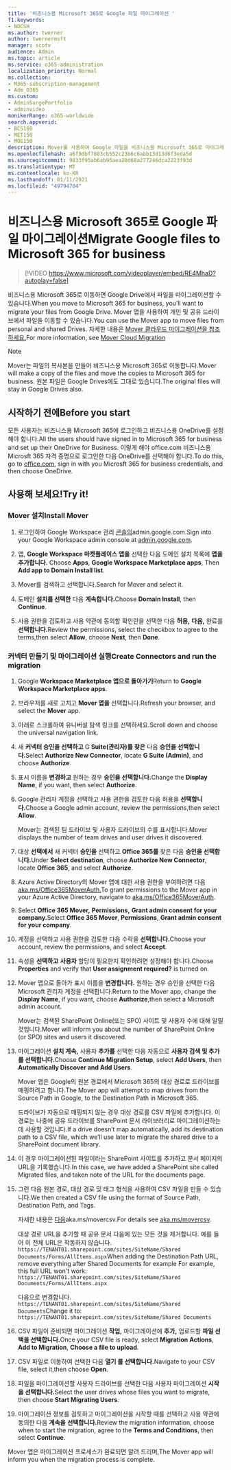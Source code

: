 ```yaml
---
title: '비즈니스용 Microsoft 365로 Google 파일 마이그레이션 '
f1.keywords:
- NOCSH
ms.author: twerner
author: twernermsft
manager: scotv
audience: Admin
ms.topic: article
ms.service: o365-administration
localization_priority: Normal
ms.collection:
- M365-subscription-management
- Adm_O365
ms.custom:
- AdminSurgePortfolio
- adminvideo
monikerRange: o365-worldwide
search.appverid:
- BCS160
- MET150
- MOE150
description: Mover를 사용하여 Google 파일을 비즈니스용 Microsoft 365로 마이그레이션하는 방법을 학습합니다.
ms.openlocfilehash: a6f9dbf7803cb552c23b6c6abb13d13d6f3eda5d
ms.sourcegitcommit: 9833f95ab6ab95aea20d68a277246dca2223f93d
ms.translationtype: MT
ms.contentlocale: ko-KR
ms.lasthandoff: 01/11/2021
ms.locfileid: "49794704"
---
```

# <a name="migrate-google-files-to-microsoft-365-for-business"></a><span data-ttu-id="2237b-103">비즈니스용 Microsoft 365로 Google 파일 마이그레이션</span><span class="sxs-lookup"><span data-stu-id="2237b-103">Migrate Google files to Microsoft 365 for business</span></span> 

> [!VIDEO https://www.microsoft.com/videoplayer/embed/RE4MhaD?autoplay=false]

<span data-ttu-id="2237b-104">비즈니스용 Microsoft 365로 이동하면 Google Drive에서 파일을 마이그레이션할 수 있습니다.</span><span class="sxs-lookup"><span data-stu-id="2237b-104">When you move to Microsoft 365 for business, you’ll want to migrate your files from Google Drive.</span></span> <span data-ttu-id="2237b-105">Mover 앱을 사용하여 개인 및 공유 드라이브에서 파일을 이동할 수 있습니다.</span><span class="sxs-lookup"><span data-stu-id="2237b-105">You can use the Mover app to move files from personal and shared Drives.</span></span> <span data-ttu-id="2237b-106">자세한 내용은 [Mover 클라우드 마이그레이션을 참조하세요.](https://docs.microsoft.com/sharepointmigration/mover-plan-migration)</span><span class="sxs-lookup"><span data-stu-id="2237b-106">For more information, see [Mover Cloud Migration](https://docs.microsoft.com/sharepointmigration/mover-plan-migration)</span></span>

> [!NOTE]
> <span data-ttu-id="2237b-107">Mover는 파일의 복사본을 만들어 비즈니스용 Microsoft 365로 이동합니다.</span><span class="sxs-lookup"><span data-stu-id="2237b-107">Mover will make a copy of the files and move the copies to Microsoft 365 for business.</span></span> <span data-ttu-id="2237b-108">원본 파일은 Google Drives에도 그대로 있습니다.</span><span class="sxs-lookup"><span data-stu-id="2237b-108">The original files will stay in Google Drives also.</span></span>

## <a name="before-you-start"></a><span data-ttu-id="2237b-109">시작하기 전에</span><span class="sxs-lookup"><span data-stu-id="2237b-109">Before you start</span></span>

<span data-ttu-id="2237b-110">모든 사용자는 비즈니스용 Microsoft 365에 로그인하고 비즈니스용 OneDrive를 설정해야 합니다.</span><span class="sxs-lookup"><span data-stu-id="2237b-110">All the users should have signed in to Microsoft 365 for business and set up their OneDrive for Business.</span></span> <span data-ttu-id="2237b-111">이렇게 해야 office.com [](https://office.com)비즈니스용 Microsft 365 자격 증명으로 로그인한 다음 OneDrive를 선택해야 합니다.</span><span class="sxs-lookup"><span data-stu-id="2237b-111">To do this, go to [office.com](https://office.com), sign in with you Microsft 365 for business credentials, and then choose OneDrive.</span></span>

## <a name="try-it"></a><span data-ttu-id="2237b-112">사용해 보세요!</span><span class="sxs-lookup"><span data-stu-id="2237b-112">Try it!</span></span>

### <a name="install-mover"></a><span data-ttu-id="2237b-113">Mover 설치</span><span class="sxs-lookup"><span data-stu-id="2237b-113">Install Mover</span></span>

1. <span data-ttu-id="2237b-114">로그인하여 Google Workspace 관리 [콘솔의](https://admin.google.com)admin.google.com.</span><span class="sxs-lookup"><span data-stu-id="2237b-114">Sign into your Google Workspace admin console at [admin.google.com](https://admin.google.com).</span></span>

1. <span data-ttu-id="2237b-115">앱, **Google Workspace 마켓플레이스 앱을** 선택한 다음 도메인 설치 목록에 **앱을 추가합니다.** </span><span class="sxs-lookup"><span data-stu-id="2237b-115">Choose **Apps**, **Google Workspace Marketplace apps**, Then **Add app to Domain Install list**.</span></span>

1. <span data-ttu-id="2237b-116">Mover를 검색하고 선택합니다.</span><span class="sxs-lookup"><span data-stu-id="2237b-116">Search for Mover and select it.</span></span>

1. <span data-ttu-id="2237b-117">도메인 **설치를 선택한** 다음 **계속합니다.**</span><span class="sxs-lookup"><span data-stu-id="2237b-117">Choose **Domain Install**, then **Continue**.</span></span>

1. <span data-ttu-id="2237b-118">사용 권한을 검토하고 사용 약관에 동의할 확인란을 선택한 다음 **허용,** **다음,** 완료를 **선택합니다.**</span><span class="sxs-lookup"><span data-stu-id="2237b-118">Review the permissions, select the checkbox to agree to the terms,then select **Allow**, choose **Next**, then **Done**.</span></span>

### <a name="create-connectors-and-run-the-migration"></a><span data-ttu-id="2237b-119">커넥터 만들기 및 마이그레이션 실행</span><span class="sxs-lookup"><span data-stu-id="2237b-119">Create Connectors and run the migration</span></span>

1. <span data-ttu-id="2237b-120">Google **Workspace Marketplace 앱으로 돌아가기**</span><span class="sxs-lookup"><span data-stu-id="2237b-120">Return to **Google Workspace Marketplace apps**.</span></span>
1. <span data-ttu-id="2237b-121">브라우저를 새로 고치고 **Mover 앱을** 선택합니다.</span><span class="sxs-lookup"><span data-stu-id="2237b-121">Refresh your browser, and select the **Mover** app.</span></span>
1. <span data-ttu-id="2237b-122">아래로 스크롤하여 유니버설 탐색 링크를 선택하세요.</span><span class="sxs-lookup"><span data-stu-id="2237b-122">Scroll down and choose the universal navigation link.</span></span>
1. <span data-ttu-id="2237b-123">새 **커넥터 승인을 선택하고** G **Suite(관리자)를 찾은** 다음 **승인을 선택합니다.**</span><span class="sxs-lookup"><span data-stu-id="2237b-123">Select **Authorize New Connector**, locate **G Suite (Admin)**, and choose **Authorize**.</span></span>
1. <span data-ttu-id="2237b-124">표시 이름을 **변경하고** 원하는 경우 **승인을 선택합니다.**</span><span class="sxs-lookup"><span data-stu-id="2237b-124">Change the **Display Name**, if you want, then select **Authorize**.</span></span>
1. <span data-ttu-id="2237b-125">Google 관리자 계정을 선택하고 사용 권한을 검토한 다음 허용을 **선택합니다.**</span><span class="sxs-lookup"><span data-stu-id="2237b-125">Choose a Google admin account, review the permissions,then select **Allow**.</span></span>

    <span data-ttu-id="2237b-126">Mover는 검색된 팀 드라이브 및 사용자 드라이브의 수를 표시합니다.</span><span class="sxs-lookup"><span data-stu-id="2237b-126">Mover displays the number of team drives and user drives it discovered.</span></span> 

1. <span data-ttu-id="2237b-127">대상 **선택에서** 새 커넥터 **승인을** 선택하고 **Office 365를** 찾은 다음 **승인을 선택합니다.**</span><span class="sxs-lookup"><span data-stu-id="2237b-127">Under **Select destination**, choose **Authorize New Connector**, locate **Office 365**, and select **Authorize**.</span></span>
1. <span data-ttu-id="2237b-128">Azure Active Directory의 Mover 앱에 대한 사용 권한을 부여하려면 다음 [aka.ms/Office365MoverAuth.](https://aka.ms/Office365MoverAuth)</span><span class="sxs-lookup"><span data-stu-id="2237b-128">To grant permissions to the Mover app in your Azure Active Directory, navigate to [aka.ms/Office365MoverAuth](https://aka.ms/Office365MoverAuth).</span></span>
1. <span data-ttu-id="2237b-129">Select **Office 365 Mover,** **Permissions,** **Grant admin consent for your company.**</span><span class="sxs-lookup"><span data-stu-id="2237b-129">Select **Office 365 Mover**, **Permissions**, **Grant admin consent for your company**.</span></span>
1. <span data-ttu-id="2237b-130">계정을 선택하고 사용 권한을 검토한 다음 수락을 **선택합니다.**</span><span class="sxs-lookup"><span data-stu-id="2237b-130">Choose your account, review the permissions, and select **Accept**.</span></span>
1. <span data-ttu-id="2237b-131">속성을 **선택하고** **사용자** 할당이 필요한지 확인하려면 설정해야 합니다.</span><span class="sxs-lookup"><span data-stu-id="2237b-131">Choose **Properties** and verify that **User assignment required?** is turned on.</span></span>
1. <span data-ttu-id="2237b-132">Mover 앱으로 돌아가 표시 이름을 **변경합니다.** 원하는 경우 승인을 선택한 다음 Microsoft 관리자 계정을 선택합니다.</span><span class="sxs-lookup"><span data-stu-id="2237b-132">Return to the Mover app, change the **Display Name**, if you want, choose **Authorize**,then select a Microsoft admin account.</span></span>

    <span data-ttu-id="2237b-133">Mover는 검색된 SharePoint Online(또는 SPO) 사이트 및 사용자 수에 대해 알릴 것입니다.</span><span class="sxs-lookup"><span data-stu-id="2237b-133">Mover will inform you about the number of SharePoint Online (or SPO) sites and users it discovered.</span></span>
1. <span data-ttu-id="2237b-134">마이그레이션 **설치 계속,** 사용자 **추가를** 선택한 다음 자동으로 **사용자 검색 및 추가를 선택합니다.**</span><span class="sxs-lookup"><span data-stu-id="2237b-134">Choose **Continue Migration Setup**, select **Add Users**, then **Automatically Discover and Add Users**.</span></span>

    <span data-ttu-id="2237b-135">Mover 앱은 Google의 원본 경로에서 Microsoft 365의 대상 경로로 드라이브를 매핑하려고 합니다.</span><span class="sxs-lookup"><span data-stu-id="2237b-135">The Mover app will attempt to map drives from the Source Path in Google, to the Destination Path in Microsoft 365.</span></span> 

    <span data-ttu-id="2237b-136">드라이브가 자동으로 매핑되지 않는 경우 대상 경로를 CSV 파일에 추가합니다. 이 경로는 나중에 공유 드라이브를 SharePoint 문서 라이브러리로 마이그레이션하는 데 사용할 것입니다.</span><span class="sxs-lookup"><span data-stu-id="2237b-136">If a drive doesn’t map automatically, add its destination path to a CSV file, which we’ll use later to migrate the shared drive to a SharePoint document library.</span></span> 

1. <span data-ttu-id="2237b-137">이 경우 마이그레이션된 파일이라는 SharePoint 사이트를 추가하고 문서 페이지의 URL을 기록했습니다.</span><span class="sxs-lookup"><span data-stu-id="2237b-137">In this case, we have added a SharePoint site called Migrated files, and taken note of the URL for the documents page.</span></span> 
1. <span data-ttu-id="2237b-138">그런 다음 원본 경로, 대상 경로 및 태그 형식을 사용하여 CSV 파일을 만들 수 있습니다.</span><span class="sxs-lookup"><span data-stu-id="2237b-138">We then created a CSV file using the format of Source Path, Destination Path, and Tags.</span></span> 

    <span data-ttu-id="2237b-139">자세한 내용은 [다음](https://docs.microsoft.com/sharepointmigration/mover-create-migration-csv)aka.ms/movercsv.</span><span class="sxs-lookup"><span data-stu-id="2237b-139">For details see [aka.ms/movercsv](https://docs.microsoft.com/sharepointmigration/mover-create-migration-csv).</span></span>

    <span data-ttu-id="2237b-140">대상 경로 URL을 추가할 때 공유 문서 다음에 있는 모든 것을 제거합니다. 예를 들어 이 전체 URL은 작동하지 않습니다. `https://TENANT01.sharepoint.com/sites/SiteName/Shared Documents/Forms/AllItems.aspx`</span><span class="sxs-lookup"><span data-stu-id="2237b-140">When adding the Destination Path URL, remove everything after Shared Documents for example For example, this full URL won't work: `https://TENANT01.sharepoint.com/sites/SiteName/Shared Documents/Forms/AllItems.aspx`</span></span>

    <span data-ttu-id="2237b-141">다음으로 변경합니다. `https://TENANT01.sharepoint.com/sites/SiteName/Shared Documents`</span><span class="sxs-lookup"><span data-stu-id="2237b-141">Change it to: `https://TENANT01.sharepoint.com/sites/SiteName/Shared Documents`</span></span>

1. <span data-ttu-id="2237b-142">CSV 파일이 준비되면 마이그레이션 **작업,** 마이그레이션에 **추가,** 업로드할 **파일 선택을 선택합니다.**</span><span class="sxs-lookup"><span data-stu-id="2237b-142">Once your CSV file is ready, select **Migration Actions**, **Add to Migration**, **Choose a file to upload**.</span></span>
1. <span data-ttu-id="2237b-143">CSV 파일로 이동하여 선택한 다음 **열기 를 선택합니다.**</span><span class="sxs-lookup"><span data-stu-id="2237b-143">Navigate to your CSV file, select it,then choose **Open**.</span></span>
1. <span data-ttu-id="2237b-144">파일을 마이그레이션할 사용자 드라이브를 선택한 다음 사용자 마이그레이션 **시작을 선택합니다.**</span><span class="sxs-lookup"><span data-stu-id="2237b-144">Select the user drives whose files you want to migrate, then choose **Start Migrating Users**.</span></span>
1. <span data-ttu-id="2237b-145">마이그레이션 정보를 검토하고 마이그레이션을 시작할 때를 선택하고 사용 약관에 동의한 다음 **계속을** **선택합니다.**</span><span class="sxs-lookup"><span data-stu-id="2237b-145">Review the migration information, choose when to start the migration, agree to the **Terms and Conditions**, then select **Continue**.</span></span>

<span data-ttu-id="2237b-146">Mover 앱은 마이그레이션 프로세스가 완료되면 알려 드리며,</span><span class="sxs-lookup"><span data-stu-id="2237b-146">The Mover app will inform you when the migration process is complete.</span></span>